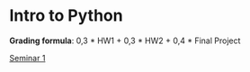 # Intro to Python

**Grading formula**: 0,3 * HW1 + 0,3 * HW2 + 0,4 * Final Project

[Seminar 1](https://github.com/trocean11/Intro-to-Python-LTLD/tree/main/sem01)
